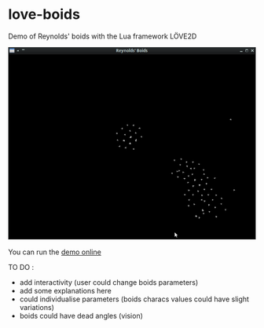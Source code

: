 # love-boids
Demo of Reynolds' boids with the Lua framework LÖVE2D

![](src/pix/Capture.png)

You can run the [demo online](https://jehadel.github.io/love-boids/)



TO DO : 
- add interactivity (user could change boids parameters)
- add some explanations here
- could individualise parameters (boids characs values could have slight variations)
- boids could have dead angles (vision)